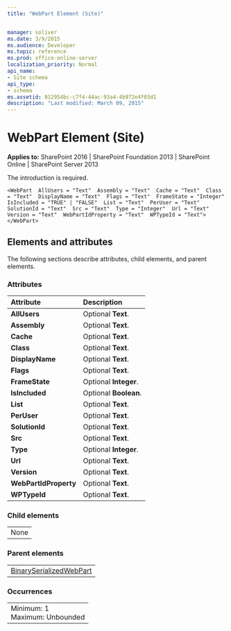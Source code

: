 ```yaml
---
title: "WebPart Element (Site)"


manager: soliver
ms.date: 3/9/2015
ms.audience: Developer
ms.topic: reference
ms.prod: office-online-server
localization_priority: Normal
api_name:
- Site schema
api_type:
- schema
ms.assetid: 012954bc-c7f4-44ac-93a4-4b972e4f03d1
description: "Last modified: March 09, 2015"
---
```


# WebPart Element (Site)

 
  
 **Applies to:** SharePoint 2016 | SharePoint Foundation 2013 | SharePoint Online | SharePoint Server 2013
  
The introduction is required.
  
```VB.net
<WebPart  AllUsers = "Text"  Assembly = "Text"  Cache = "Text"  Class = "Text"  DisplayName = "Text"  Flags = "Text"  FrameState = "Integer"  IsIncluded = "TRUE" | "FALSE"  List = "Text"  PerUser = "Text"  SolutionId = "Text"  Src = "Text"  Type = "Integer"  Url = "Text"  Version = "Text"  WebPartIdProperty = "Text"  WPTypeId = "Text"></WebPart>
```

## Elements and attributes

The following sections describe attributes, child elements, and parent elements.

### Attributes

|**Attribute**|**Description**|
|:-----|:-----|
|**AllUsers** <br/> |Optional **Text**.  <br/> |
|**Assembly** <br/> |Optional **Text**.  <br/> |
|**Cache** <br/> |Optional **Text**.  <br/> |
|**Class** <br/> |Optional **Text**.  <br/> |
|**DisplayName** <br/> |Optional **Text**.  <br/> |
|**Flags** <br/> |Optional **Text**.  <br/> |
|**FrameState** <br/> |Optional **Integer**.  <br/> |
|**IsIncluded** <br/> |Optional **Boolean**.  <br/> |
|**List** <br/> |Optional **Text**.  <br/> |
|**PerUser** <br/> |Optional **Text**.  <br/> |
|**SolutionId** <br/> |Optional **Text**.  <br/> |
|**Src** <br/> |Optional **Text**.  <br/> |
|**Type** <br/> |Optional **Integer**.  <br/> |
|**Url** <br/> |Optional **Text**.  <br/> |
|**Version** <br/> |Optional **Text**.  <br/> |
|**WebPartIdProperty** <br/> |Optional **Text**.  <br/> |
|**WPTypeId** <br/> |Optional **Text**.  <br/> |
   
### Child elements

||
|:-----|
|None |
   
### Parent elements

||
|:-----|
|[BinarySerializedWebPart](binaryserializedwebpart-element-site.md)|
   
### Occurrences

||
|:-----|
|Minimum: 1  <br/> Maximum: Unbounded  <br/> |
   

